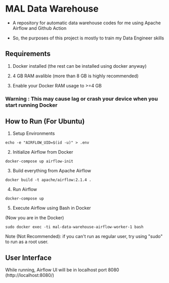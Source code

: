 # MAL Data Warehouse
- A repository for automatic data warehouse codes for me using Apache Airflow and Github Action 

- So, the purposes of this project is mostly to train my Data Engineer skills

## Requirements 

1. Docker installed (the rest can be installed  using docker anyway)

2. 4 GB RAM avalible (more than 8 GB is highly recommended)

3. Enable your Docker RAM usage to >=4 GB 

### Warning : This may cause lag or crash your device when you start running Docker


## How to Run (For Ubuntu)

1. Setup Environments

```
echo -e "AIRFLOW_UID=$(id -u)" > .env
```

2. Initialize Airflow from Docker

```
docker-compose up airflow-init
```

3. Build everything from Apache Airflow

```
docker build -t apache/airflow:2.1.4 .
```

4. Run Airflow

```
docker-compose up
```

5. Execute Airflow using Bash in Docker

(Now you are in the Docker)

```
sudo docker exec -ti mal-data-warehouse-airflow-worker-1 bash
```

Note (Not Recommended): if you can't run as regular user, try using "sudo" to run as a root user.

## User Interface 

While running, Airflow UI will be in localhost port 8080 (http://localhost:8080/)
